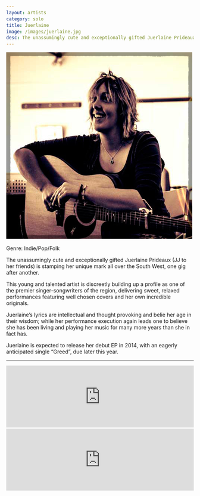 ```yaml
---
layout: artists
category: solo
title: Juerlaine
image: /images/juerlaine.jpg
desc: The unassumingly cute and exceptionally gifted Juerlaine Prideaux (JJ to her friends) is stamping her unique mark all over the South West, one gig after another.
---
```


![Juerlaine](/images/juerlaine.jpg)

Genre: Indie/Pop/Folk

The unassumingly cute and exceptionally gifted Juerlaine Prideaux (JJ to her friends) is stamping her unique mark all over the South West, one gig after another.

This young and talented artist is discreetly building up a profile as one of the premier singer-songwriters of the region, delivering sweet, relaxed performances featuring well chosen covers and her own incredible originals.

Juerlaine’s lyrics are intellectual and thought provoking and belie her age in their wisdom; while her performance execution again leads one to believe she has been living and playing her music for many more years than she in fact has.

Juerlaine is expected to release her debut EP in 2014, with an eagerly anticipated single “Greed”, due later this year.

----

<iframe width="100%" height="166" scrolling="no" frameborder="no" src="https://w.soundcloud.com/player/?url=http%3A%2F%2Fapi.soundcloud.com%2Ftracks%2F109715887%3Fsecret_token%3Ds-liFHz"></iframe>

<iframe width="100%" height="166" scrolling="no" frameborder="no" src="https://w.soundcloud.com/player/?url=http%3A%2F%2Fapi.soundcloud.com%2Ftracks%2F109140076%3Fsecret_token%3Ds-13A0N"></iframe>
